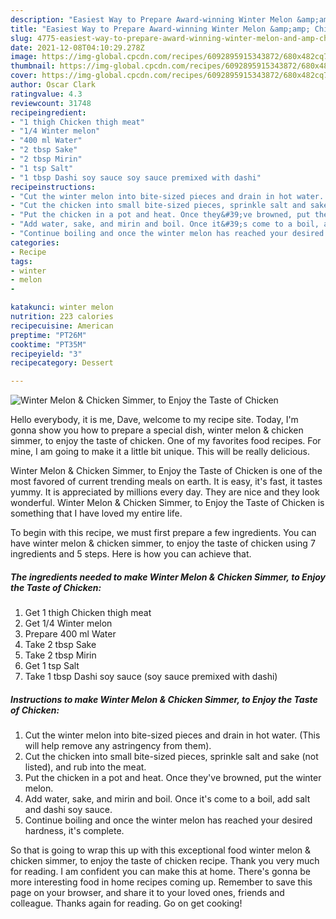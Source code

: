 ```yaml
---
description: "Easiest Way to Prepare Award-winning Winter Melon &amp;amp; Chicken Simmer, to Enjoy the Taste of Chicken"
title: "Easiest Way to Prepare Award-winning Winter Melon &amp;amp; Chicken Simmer, to Enjoy the Taste of Chicken"
slug: 4775-easiest-way-to-prepare-award-winning-winter-melon-and-amp-chicken-simmer-to-enjoy-the-taste-of-chicken
date: 2021-12-08T04:10:29.278Z
image: https://img-global.cpcdn.com/recipes/6092895915343872/680x482cq70/winter-melon-chicken-simmer-to-enjoy-the-taste-of-chicken-recipe-main-photo.jpg
thumbnail: https://img-global.cpcdn.com/recipes/6092895915343872/680x482cq70/winter-melon-chicken-simmer-to-enjoy-the-taste-of-chicken-recipe-main-photo.jpg
cover: https://img-global.cpcdn.com/recipes/6092895915343872/680x482cq70/winter-melon-chicken-simmer-to-enjoy-the-taste-of-chicken-recipe-main-photo.jpg
author: Oscar Clark
ratingvalue: 4.3
reviewcount: 31748
recipeingredient:
- "1 thigh Chicken thigh meat"
- "1/4 Winter melon"
- "400 ml Water"
- "2 tbsp Sake"
- "2 tbsp Mirin"
- "1 tsp Salt"
- "1 tbsp Dashi soy sauce soy sauce premixed with dashi"
recipeinstructions:
- "Cut the winter melon into bite-sized pieces and drain in hot water. (This will help remove any astringency from them)."
- "Cut the chicken into small bite-sized pieces, sprinkle salt and sake (not listed), and rub into the meat."
- "Put the chicken in a pot and heat. Once they&#39;ve browned, put the winter melon."
- "Add water, sake, and mirin and boil. Once it&#39;s come to a boil, add salt and dashi soy sauce."
- "Continue boiling and once the winter melon has reached your desired hardness, it&#39;s complete."
categories:
- Recipe
tags:
- winter
- melon
- 

katakunci: winter melon  
nutrition: 223 calories
recipecuisine: American
preptime: "PT26M"
cooktime: "PT35M"
recipeyield: "3"
recipecategory: Dessert

---
```



![Winter Melon &amp; Chicken Simmer, to Enjoy the Taste of Chicken](https://img-global.cpcdn.com/recipes/6092895915343872/680x482cq70/winter-melon-chicken-simmer-to-enjoy-the-taste-of-chicken-recipe-main-photo.jpg)

Hello everybody, it is me, Dave, welcome to my recipe site. Today, I'm gonna show you how to prepare a special dish, winter melon &amp; chicken simmer, to enjoy the taste of chicken. One of my favorites food recipes. For mine, I am going to make it a little bit unique. This will be really delicious.



Winter Melon &amp; Chicken Simmer, to Enjoy the Taste of Chicken is one of the most favored of current trending meals on earth. It is easy, it's fast, it tastes yummy. It is appreciated by millions every day. They are nice and they look wonderful. Winter Melon &amp; Chicken Simmer, to Enjoy the Taste of Chicken is something that I have loved my entire life.


To begin with this recipe, we must first prepare a few ingredients. You can have winter melon &amp; chicken simmer, to enjoy the taste of chicken using 7 ingredients and 5 steps. Here is how you can achieve that.

<!--inarticleads1-->

##### The ingredients needed to make Winter Melon &amp; Chicken Simmer, to Enjoy the Taste of Chicken:

1. Get 1 thigh Chicken thigh meat
1. Get 1/4 Winter melon
1. Prepare 400 ml Water
1. Take 2 tbsp Sake
1. Take 2 tbsp Mirin
1. Get 1 tsp Salt
1. Take 1 tbsp Dashi soy sauce (soy sauce premixed with dashi)




<!--inarticleads2-->

##### Instructions to make Winter Melon &amp; Chicken Simmer, to Enjoy the Taste of Chicken:

1. Cut the winter melon into bite-sized pieces and drain in hot water. (This will help remove any astringency from them).
1. Cut the chicken into small bite-sized pieces, sprinkle salt and sake (not listed), and rub into the meat.
1. Put the chicken in a pot and heat. Once they&#39;ve browned, put the winter melon.
1. Add water, sake, and mirin and boil. Once it&#39;s come to a boil, add salt and dashi soy sauce.
1. Continue boiling and once the winter melon has reached your desired hardness, it&#39;s complete.




So that is going to wrap this up with this exceptional food winter melon &amp; chicken simmer, to enjoy the taste of chicken recipe. Thank you very much for reading. I am confident you can make this at home. There's gonna be more interesting food in home recipes coming up. Remember to save this page on your browser, and share it to your loved ones, friends and colleague. Thanks again for reading. Go on get cooking!
